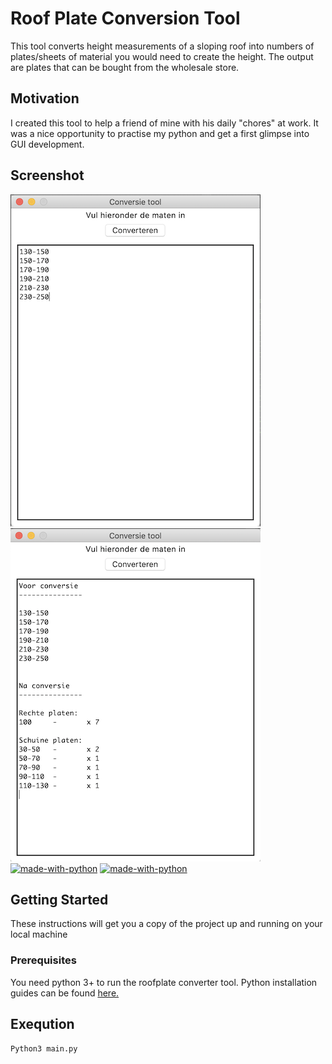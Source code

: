 # Roof Plate Conversion Tool
This tool converts height measurements of a sloping roof into numbers of plates/sheets of material you would need to create the height. The output are plates that can be bought from the wholesale store.

## Motivation
I created this tool to help a friend of mine with his daily "chores" at work. It was a nice opportunity to practise my python and get a first glimpse into GUI development.

## Screenshot
![alt text](https://github.com/Zitzak/roof_plate_calculator/blob/master/Screenshot2.png)
![alt text](https://github.com/Zitzak/roof_plate_calculator/blob/master/Screenshot1.png)
[![made-with-python](https://img.shields.io/badge/Made%20with-Python-1f425f.svg)](https://www.python.org/)
[![made-with-python](https://img.shields.io/badge/Made%20with-Tkinter-1f425f.svg)](https://docs.python.org/3/library/tk.html)




## Getting Started
These instructions will get you a copy of the project up and running on your local machine
### Prerequisites
You need python 3+ to run the roofplate converter tool.
Python installation guides can be found [here.](https://docs.python-guide.org/starting/installation/)

## Exeqution
```Python3 main.py```
